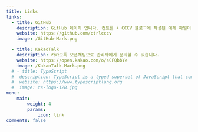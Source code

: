 ```yaml
---
title: Links
links:
  - title: GitHub
    description: GitHub 페이지 입니다. 컨트롤 + CCCV 블로그에 작성된 예제 파일이 있습니다.
    website: https://github.com/ctrlcccv
    image: /GitHub-Mark.png

  - title: KakaoTalk
    description: 카카오톡 오픈채팅으로 관리자에게 문의할 수 있습니다.
    website: https://open.kakao.com/o/sCFQbbYe
    image: /KakaoTalk-Mark.png
  # - title: TypeScript
  #  description: TypeScript is a typed superset of JavaScript that compiles to plain JavaScript.
  #  website: https://www.typescriptlang.org
  #  image: ts-logo-128.jpg
menu:
    main: 
        weight: 4
        params:
            icon: link
comments: false
---
```

